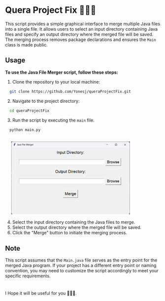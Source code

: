 # Quera Project Fix 👨🏻‍🔧

This script provides a simple graphical interface to merge multiple Java files into a single file. It allows users to select an input directory containing Java files and specify an output directory where the merged file will be saved. The merging process removes package declarations and ensures the `Main` class is made public.




## Usage
**To use the Java File Merger script, follow these steps:**

1. Clone the repository to your local machine:

```bash
  git clone https://github.com/Yonesj/queraProjectFix.git
```

2. Navigate to the project directory:

```bash
  cd queraProjectFix
```
3. Run the script by executing the `main` file.

```bash
  python main.py
```

<br>
<img alt="panel" src="demo.png" width="385" height="235" style="padding-left: 20px;">

4. Select the input directory containing the Java files to merge.
5. Select the output directory where the merged file will be saved.
6. Click the "Merge" button to initiate the merging process.


## Note

This script assumes that the `Main.java` file serves as the entry point for the merged Java program. If your project has a different entry point or naming convention, you may need to customize the script accordingly to meet your specific requirements.

#
I Hope it will be useful for you 👨🏻‍🔧.